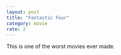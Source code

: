 ```yaml
---
layout: post
title: "Fantastic Four"
category: movie
rate: 2
---
```


This is one of the worst movies ever made.
